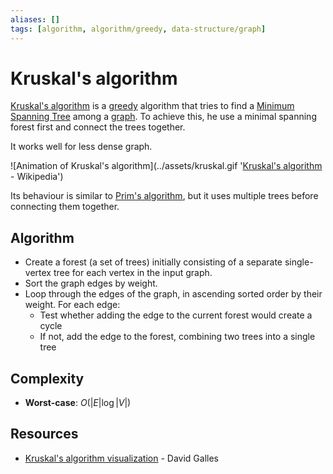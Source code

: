 ```yaml
---
aliases: []
tags: [algorithm, algorithm/greedy, data-structure/graph]
---
```


# Kruskal's algorithm

[Kruskal's algorithm](https://wikipedia.org/wiki/kruskal%27s_algorithm) is a [greedy](../algorithms.md#Terminology) algorithm that tries to find a [Minimum Spanning Tree](../../data/data-structure/tree.md#Minimum%20Spanning%20Tree) among a [graph](../../data/data-structure/graph.md). To achieve this, he use a minimal spanning forest first and connect the trees together.

It works well for less dense graph.

![Animation of Kruskal's algorithm](../assets/kruskal.gif '[Kruskal's algorithm](https://wikipedia.org/wiki/kruskal%27s_algorithm) - Wikipedia')

Its behaviour is similar to [Prim's algorithm](prim.md), but it uses multiple trees before connecting them together.

## Algorithm

- Create a forest (a set of trees) initially consisting of a separate single-vertex tree for each vertex in the input graph.
- Sort the graph edges by weight.
- Loop through the edges of the graph, in ascending sorted order by their weight. For each edge:
    - Test whether adding the edge to the current forest would create a cycle
    - If not, add the edge to the forest, combining two trees into a single tree

## Complexity

- **Worst-case**: $O(|E| \log |V|)$

## Resources

- [Kruskal's algorithm visualization](https://www.cs.usfca.edu/~galles/visualization/Kruskal.html) - David Galles